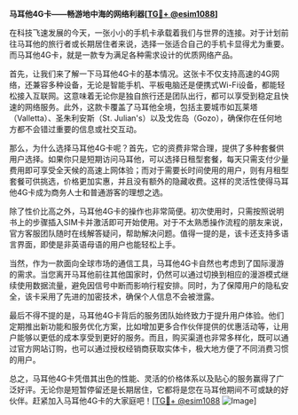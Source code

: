 **马耳他4G卡——畅游地中海的网络利器[[TG💪+ @esim1088](https://t.me/s/esim1088)]**

在科技飞速发展的今天，一张小小的手机卡承载着我们与世界的连接。对于计划前往马耳他的旅行者或长期居住者来说，选择一张适合自己的手机卡显得尤为重要。而马耳他4G卡，就是一款专为满足各种需求设计的优质网络产品。

首先，让我们来了解一下马耳他4G卡的基本情况。这张卡不仅支持高速的4G网络，还兼容多种设备，无论是智能手机、平板电脑还是便携式Wi-Fi设备，都能轻松接入互联网。这意味着无论你是独自旅行还是团队出行，都可以享受到稳定且快速的网络服务。此外，这款卡覆盖了马耳他全境，包括主要城市如瓦莱塔（Valletta）、圣朱利安斯（St. Julian's）以及戈佐岛（Gozo），确保你在任何地方都不会错过重要的信息或社交互动。

那么，为什么选择马耳他4G卡呢？首先，它的资费非常合理，提供了多种套餐供用户选择。如果你只是短期访问马耳他，可以选择日租型套餐，每天只需支付少量费用即可享受全天候的高速上网体验；而对于需要长时间使用的用户，则有月租型套餐可供挑选，价格更加实惠，并且没有额外的隐藏收费。这样的灵活性使得马耳他4G卡成为商务人士和普通游客的理想之选。

除了性价比高之外，马耳他4G卡的操作也非常简便。初次使用时，只需按照说明书上的步骤插入SIM卡并激活即可开始使用。对于不太熟悉操作流程的朋友来说，官方客服团队随时在线解答疑问，帮助解决问题。值得一提的是，该卡还支持多语言界面，即使是非英语母语的用户也能轻松上手。

当然，作为一款面向全球市场的通信工具，马耳他4G卡自然也考虑到了国际漫游的需求。当您离开马耳他前往其他国家时，仍然可以通过切换到相应的漫游模式继续使用数据流量，避免因信号中断而影响行程安排。同时，为了保障用户的隐私安全，该卡采用了先进的加密技术，确保个人信息不会被泄露。

最后不得不提的是，马耳他4G卡背后的服务团队始终致力于提升用户体验。他们定期推出新功能和服务优化方案，比如增加更多合作伙伴提供的优惠活动等，让用户能够以更低的成本享受到更好的服务。而且，购买渠道也非常多样化，既可以通过官方网站订购，也可以通过授权经销商获取实体卡，极大地方便了不同消费习惯的用户。

总之，马耳他4G卡凭借其出色的性能、灵活的价格体系以及贴心的服务赢得了广泛好评。无论你是短暂停留还是长期居住，它都将是您在马耳他期间不可或缺的好伙伴。赶紧加入马耳他4G卡的大家庭吧！[[TG💪+ @esim1088](https://t.me/s/esim1088) ![Image](https://i.postimg.cc/4NQfJmqS/Snipaste-2025-05-13-00-14-12.png)]